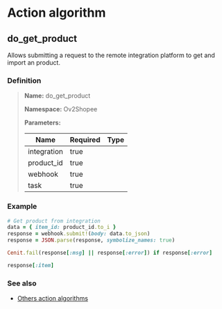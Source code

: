 # Action algorithm

## do_get_product

Allows submitting a request to the remote integration platform to get and import an product.
    
### Definition

> **Name:** do_get_product
> 
> **Namespace:** Ov2Shopee
>
> **Parameters:**
> 
> | Name | Required | Type |
> | --- | --- | --- |
> | integration | true |  |
> | product_id | true |  |
> | webhook | true |  |
> | task | true |  |

### Example
```ruby
# Get product from integration
data = { item_id: product_id.to_i }
response = webhook.submit!(body: data.to_json)
response = JSON.parse(response, symbolize_names: true)

Cenit.fail(response[:msg] || response[:error]) if response[:error]

response[:item]
```

### See also
* [Others action algorithms](overview?id=do_get_product)